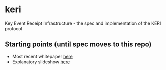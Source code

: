 # keri
Key Event Receipt Infrastructure - the spec and implementation of the KERI protocol

## Starting points (until spec moves to this repo)
* Most recent whitepaper [here](https://github.com/SmithSamuelM/Papers/blob/master/whitepapers/KERI_WP_2.x.web.pdf)
* Explanatory slideshow [here](https://github.com/SmithSamuelM/Papers/blob/master/presentations/KERI2_Overview.web.pdf)
